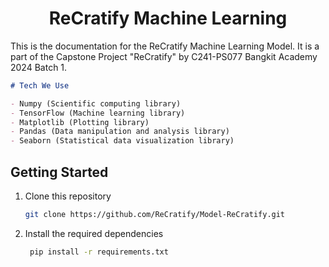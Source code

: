 <h1 align="center">ReCratify Machine Learning</h1>
This is the documentation for the ReCratify Machine Learning Model. It is a part of the Capstone Project "ReCratify" by C241-PS077 Bangkit Academy 2024 Batch 1.

```markdown
# Tech We Use

- Numpy (Scientific computing library)
- TensorFlow (Machine learning library)
- Matplotlib (Plotting library)
- Pandas (Data manipulation and analysis library)
- Seaborn (Statistical data visualization library)
```

## Getting Started

1. Clone this repository
   ```bash
   git clone https://github.com/ReCratify/Model-ReCratify.git
   ```
2. Install the required dependencies
   ```bash
    pip install -r requirements.txt
   ```
